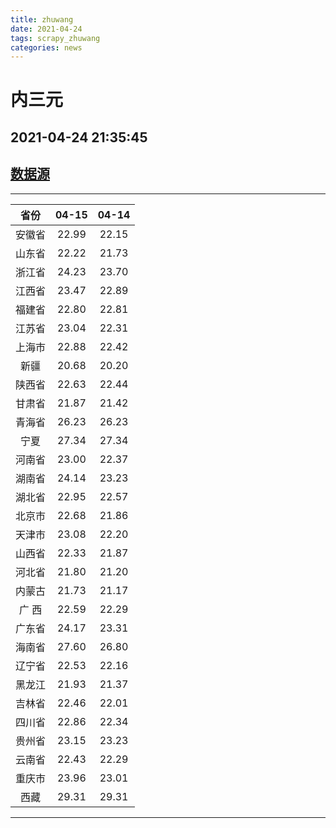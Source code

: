 ```yaml
---
title: zhuwang
date: 2021-04-24 
tags: scrapy_zhuwang
categories: news
---
```

# 内三元
## 2021-04-24 21:35:45
## [数据源](https://hangqing.zhuwang.cc/shengzhu/20210415/468004.html)
*****
| 省份 | 04-15 | 04-14 |
| :----: | :----: | :----: |
| 安徽省 | 22.99 | 22.15 |
| 山东省 | 22.22 | 21.73 |
| 浙江省 | 24.23 | 23.70 |
| 江西省 | 23.47 | 22.89 |
| 福建省 | 22.80 | 22.81 |
| 江苏省 | 23.04 | 22.31 |
| 上海市 | 22.88 | 22.42 |
| 新疆 | 20.68 | 20.20 |
| 陕西省 | 22.63 | 22.44 |
| 甘肃省 | 21.87 | 21.42 |
| 青海省 | 26.23 | 26.23 |
| 宁夏 | 27.34 | 27.34 |
| 河南省 | 23.00 | 22.37 |
| 湖南省 | 24.14 | 23.23 |
| 湖北省 | 22.95 | 22.57 |
| 北京市 | 22.68 | 21.86 |
| 天津市 | 23.08 | 22.20 |
| 山西省 | 22.33 | 21.87 |
| 河北省 | 21.80 | 21.20 |
| 内蒙古 | 21.73 | 21.17 |
| 广 西 | 22.59 | 22.29 |
| 广东省 | 24.17 | 23.31 |
| 海南省 | 27.60 | 26.80 |
| 辽宁省 | 22.53 | 22.16 |
| 黑龙江 | 21.93 | 21.37 |
| 吉林省 | 22.46 | 22.01 |
| 四川省 | 22.86 | 22.34 |
| 贵州省 | 23.15 | 23.23 |
| 云南省 | 22.43 | 22.29 |
| 重庆市 | 23.96 | 23.01 |
| 西藏 | 29.31 | 29.31 |
*****
